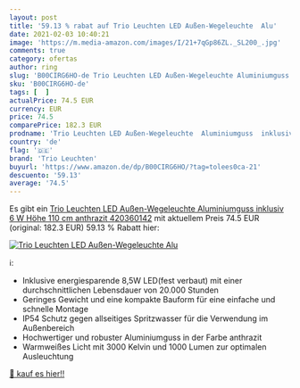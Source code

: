 ```yaml
---
layout: post
title: '59.13 % rabat auf Trio Leuchten LED Außen-Wegeleuchte  Alu'
date: 2021-02-03 10:40:21
image: 'https://m.media-amazon.com/images/I/21+7qGp86ZL._SL200_.jpg'
comments: true
category: ofertas
author: ring
slug: 'B00CIRG6HO-de Trio Leuchten LED Außen-Wegeleuchte Aluminiumguss inklusiv...'
sku: 'B00CIRG6HO-de'
tags: [  ]
actualPrice: 74.5 EUR
currency: EUR
price: 74.5
comparePrice: 182.3 EUR
prodname: 'Trio Leuchten LED Außen-Wegeleuchte  Aluminiumguss  inklusiv 6 W  Höhe 110 cm  anthrazit 420360142'
country: 'de'
flag: '🇩🇪'
brand: 'Trio Leuchten'
buyurl: 'https://www.amazon.de/dp/B00CIRG6HO/?tag=tolees0ca-21'
descuento: '59.13'
average: '74.5'
---
```


Es gibt ein [Trio Leuchten LED Außen-Wegeleuchte  Aluminiumguss  inklusiv 6 W  Höhe 110 cm  anthrazit 420360142](https://www.amazon.de/dp/B00CIRG6HO/?tag=tolees0ca-21) mit aktuellem Preis 74.5 EUR (original: 182.3 EUR) 59.13 % Rabatt hier:

[![Trio Leuchten LED Außen-Wegeleuchte  Alu](https://m.media-amazon.com/images/I/21+7qGp86ZL._SL200_.jpg)](https://www.amazon.de/dp/B00CIRG6HO/?tag=tolees0ca-21)

ℹ️:

- Inklusive energiesparende 8,5W LED(fest verbaut) mit einer durchschnittlichen Lebensdauer von 20.000 Stunden
- Geringes Gewicht und eine kompakte Bauform für eine einfache und schnelle Montage
- IP54 Schutz gegen allseitiges Spritzwasser für die Verwendung im Außenbereich
- Hochwertiger und robuster Aluminiumguss in der Farbe anthrazit
- Warmweißes Licht mit 3000 Kelvin und 1000 Lumen zur optimalen Ausleuchtung

[🛒 kauf es hier!!](https://www.amazon.de/dp/B00CIRG6HO/?tag=tolees0ca-21)
